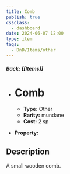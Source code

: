 ```yaml
---
title: Comb
publish: true
cssclass:
  - dashboard
date: 2024-06-07 12:00
type: item
tags:
  - DnD/Items/other
---
```


##### Back: [[Items]]

- # Comb

    - **Type:** Other
    - **Rarity:** mundane
    - **Cost:** 2 sp
- **Property:** 



## Description 

A small wooden comb.
